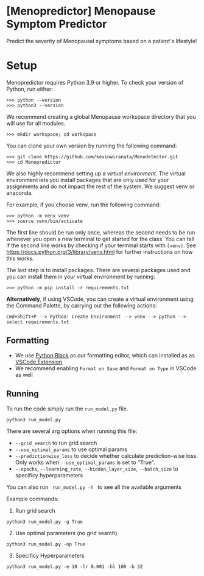 # [Menopredictor] Menopause Symptom Predictor

Predict the severity of Menopausal symptoms based on a patient's lifestyle!

<h1>Setup</h1>

<p>Menopredictor requires Python 3.9 or higher. To check your version of Python, run either:</p>

<div><pre><code>&gt;&gt;&gt; python --version
&gt;&gt;&gt; python3 --version
</code></pre></div>

<p>We recommend creating a global Menopause workspace directory that you will use for all modules.</p>

<div><pre><code>&gt;&gt;&gt; mkdir workspace; cd workspace
</code></pre></div>

<p>You can clone your own version by running the following command:</p>

<div><pre><code>&gt;&gt;&gt; git clone https://github.com/kevinwiranata/Menodetector.git
&gt;&gt;&gt; cd Menopredictor
</code></pre></div>

<p>We also highly recommend setting up a <em>virtual environment</em>. The virtual environment lets you install packages that are only used for your assignments and do not impact the rest of the system. We suggest venv or anaconda.</p>

<p>For example, if you choose venv, run the following command:</p>

<div><pre><code>&gt;&gt;&gt; python -m venv venv
&gt;&gt;&gt; source venv/bin/activate
</code></pre></div>

<p>The first line should be run only once, whereas the second needs to be run whenever you open a new terminal to get started for the class. You can tell if the second line works by checking if your terminal starts with <code>(venv)</code>. See <a href="https://docs.python.org/3/library/venv.html">https://docs.python.org/3/library/venv.html</a> for further instructions on how this works.</p>

<p>The last step is to install packages. There are several packages used and you can install them in your virtual environment by running:</p>

<div><pre><code>&gt;&gt;&gt; python -m pip install -r requirements.txt
</code></pre></div>

**Alternatively**, if using VSCode, you can create a virtual environment using the Command Palette, by carrying out the following actions:

<div><pre><code>Cmd+Shift+P --> Python: Create Environment --> venv --> python --> select requirements.txt
</code></pre></div>

<h2>Formatting</h2>

- We use [Python Black](https://pypi.org/project/black/) as our formatting editor, which can installed as as [VSCode Extension](https://marketplace.visualstudio.com/items?itemName=ms-python.black-formatter).
- We recommend enabling `Format on Save` and `Format on Type` in VSCode as well


<h2> Running</h2>
To run the code simply run the <code>run_model.py</code> file.
<div><pre><code>python3 run_model.py
</code></pre></div>

There are several arg options when running this file:
- `--grid_search` to run grid search
- `--use_optimal_params` to use optimal params
- `--predictionwise_loss` to decide whether calculate prediction-wise loss. Only works when `--use_optimal_params` is set to "True".
- `--epochs`, `--learning_rate`, `--hidden_layer_size`, `--batch_size` to specificy hyperparameters

You can also run <code> run_model.py -h </code> to see all the available arguments

Example commands:
1. Run grid search
<div><pre><code>python3 run_model.py -g True
</code></pre></div>

2. Use optimal parameters (no grid search)
<div><pre><code>python3 run_model.py -op True
</code></pre></div>

3. Specificy Hyperparameters
<div><pre><code>python3 run_model.py -e 10 -lr 0.001 -hl 100 -b 32
</code></pre></div>
